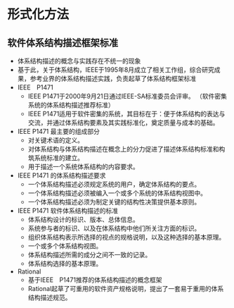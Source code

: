 # 形式化方法

## 软件体系结构描述框架标准

- 体系结构描述的概念与实践存在不统一的现象
- 基于此，关于体系结构，IEEE于1995年8月成立了相关工作组，综合研究成果，参考业界的体系结构描述实践，负责起草了体系结构框架标准
- IEEE　P1471
  - IEEE P1471于2000年9月21日通过IEEE-SA标准委员会评审。 （软件密集系统的体系结构描述推荐标准）
  - IEEE P1471适用于软件密集的系统，其目标在于：便于体系结构的表达与交流，并通过体系结构要素及其实践标准化，奠定质量与成本的基础。
- IEEE P1471 最主要的组成部分
  - 对关键术语的定义。
  - 对体系结构与体系结构描述在概念上的分力促进了描述体系结构标准和构筑系统标准的建立。
  - 用于描述一个系统体系结构的内容要求。
- IEEE P1471 的体系结构描述要求
  - 一个体系结构描述必须规定系统的用户，确定体系结构的要点。
  - 一个体系结构描述必须被编入一个或多个系统的体系结构视图中。
  - 一个体系结构描述必须为制定关键的结构性决策提供基本原则。
- IEEE P1471 软件体系结构描述的标准
  - 体系结构设计的标识、版本、总体信息。
  - 系统参与者的标识、以及在体系结构中他们所关注方面的标识。
  - 组织体系结构表示所选择的视点的规格说明，以及这种选择的基本原理。
  - 一个或多个体系结构视图。
  - 体系结构描述所需的成分之间不一致的记录。
  - 体系结构选择的基本原理。
- Rational
  - 基于IEEE　P1471推荐的体系结构描述的概念框架
  - Rational起草了可重用的软件资产规格说明，提出了一套易于重用的体系结构描述规范。